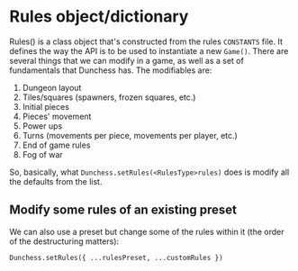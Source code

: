 # Rules object/dictionary
Rules() is a class object that's constructed from the rules `CONSTANTS` file. It defines the way the API is to be used to instantiate a new `Game()`. There are several things that we can modify in a game, as well as a set of fundamentals that Dunchess has. The modifiables are:

1. Dungeon layout
2. Tiles/squares (spawners, frozen squares, etc.)
3. Initial pieces
4. Pieces' movement
5. Power ups
6. Turns (movements per piece, movements per player, etc.)
7. End of game rules
8. Fog of war

So, basically, what `Dunchess.setRules(<RulesType>rules)` does is modify all the defaults from the list.

## Modify some rules of an existing preset
We can also use a preset but change some of the rules within it (the order of the destructuring matters):

`Dunchess.setRules({ ...rulesPreset, ...customRules })`
